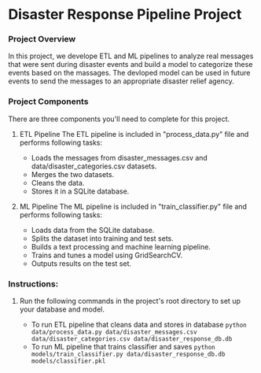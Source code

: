 # Disaster Response Pipeline Project

### Project Overview
In this project, we develope ETL and ML pipelines to analyze real messages that were sent during disaster events and build a model to categorize these events based on the massages. The devloped model can be used in future events to send the messages to an appropriate disaster relief agency.
### Project Components
There are three components you'll need to complete for this project.

1. ETL Pipeline
 The ETL pipeline is included in "process_data.py" file and performs following tasks:
    - Loads the messages from disaster_messages.csv and data/disaster_categories.csv datasets.
    - Merges the two datasets.
    - Cleans the data.
    - Stores it in a SQLite database.

2. ML Pipeline
 The ML pipeline is included in "train_classifier.py" file and performs following tasks:
    - Loads data from the SQLite database.
    - Splits the dataset into training and test sets.
    - Builds a text processing and machine learning pipeline.
    - Trains and tunes a model using GridSearchCV.
    - Outputs results on the test set.

### Instructions:
1. Run the following commands in the project's root directory to set up your database and model.

    - To run ETL pipeline that cleans data and stores in database
        `python data/process_data.py data/disaster_messages.csv data/disaster_categories.csv data/disaster_response_db.db`
    - To run ML pipeline that trains classifier and saves
        `python models/train_classifier.py data/disaster_response_db.db models/classifier.pkl`

